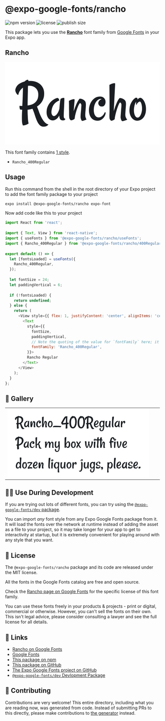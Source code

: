 # @expo-google-fonts/rancho

![npm version](https://flat.badgen.net/npm/v/@expo-google-fonts/rancho)
![license](https://flat.badgen.net/github/license/expo/google-fonts)
![publish size](https://flat.badgen.net/packagephobia/install/@expo-google-fonts/rancho)

This package lets you use the [**Rancho**](https://fonts.google.com/specimen/Rancho) font family from [Google Fonts](https://fonts.google.com/) in your Expo app.

## Rancho

![Rancho](./font-family.png)

This font family contains [1 style](#-gallery).

- `Rancho_400Regular`

## Usage

Run this command from the shell in the root directory of your Expo project to add the font family package to your project
```sh
expo install @expo-google-fonts/rancho expo-font
```

Now add code like this to your project
```js
import React from 'react';

import { Text, View } from 'react-native';
import { useFonts } from '@expo-google-fonts/rancho/useFonts';
import { Rancho_400Regular } from '@expo-google-fonts/rancho/400Regular';

export default () => {
  let [fontsLoaded] = useFonts({
    Rancho_400Regular,
  });

  let fontSize = 24;
  let paddingVertical = 6;

  if (!fontsLoaded) {
    return undefined;
  } else {
    return (
      <View style={{ flex: 1, justifyContent: 'center', alignItems: 'center' }}>
        <Text
          style={{
            fontSize,
            paddingVertical,
            // Note the quoting of the value for `fontFamily` here; it expects a string!
            fontFamily: 'Rancho_400Regular',
          }}>
          Rancho Regular
        </Text>
      </View>
    );
  }
};

```

## 🔡 Gallery


||||
|-|-|-|
|![Rancho_400Regular](.//400Regular/Rancho_400Regular.ttf.png)||||


## 👩‍💻 Use During Development

If you are trying out lots of different fonts, you can try using the [`@expo-google-fonts/dev` package](https://github.com/expo/google-fonts/tree/master/font-packages/dev#readme).

You can import *any* font style from any Expo Google Fonts package from it. It will load the fonts
over the network at runtime instead of adding the asset as a file to your project, so it may take longer
for your app to get to interactivity at startup, but it is extremely convenient
for playing around with any style that you want.

## 📖 License

The `@expo-google-fonts/rancho` package and its code are released under the MIT license.

All the fonts in the Google Fonts catalog are free and open source.

Check the [Rancho page on Google Fonts](https://fonts.google.com/specimen/Rancho) for the specific license of this font family.

You can use these fonts freely in your products & projects - print or digital, commercial or otherwise. However, you can't sell the fonts on their own. This isn't legal advice, please consider consulting a lawyer and see the full license for all details.

## 🔗 Links

- [Rancho on Google Fonts](https://fonts.google.com/specimen/Rancho)
- [Google Fonts](https://fonts.google.com/)
- [This package on npm](https://www.npmjs.com/package/@expo-google-fonts/rancho)
- [This package on GitHub](https://github.com/expo/google-fonts/tree/master/font-packages/rancho)
- [The Expo Google Fonts project on GitHub](https://github.com/expo/google-fonts)
- [`@expo-google-fonts/dev` Devlopment Package](https://github.com/expo/google-fonts/tree/master/font-packages/dev)

## 🤝 Contributing

Contributions are very welcome! This entire directory, including what you are reading now, was generated from code. Instead of submitting PRs to this directly, please make contributions to [the generator](https://github.com/expo/google-fonts/tree/master/packages/generator) instead.
